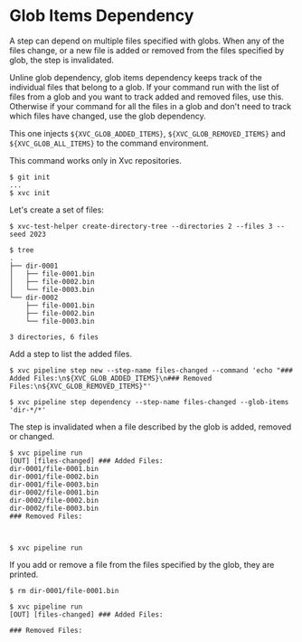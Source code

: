 # Glob Items Dependency

A step can depend on multiple files specified with globs. When any of the files change, or a new file is added or
removed from the files specified by glob, the step is invalidated.

Unline glob dependency, glob items dependency keeps track of the individual files that belong to a glob. If your
command run with the list of files from a glob and you want to track added and removed files, use this. Otherwise if
your command for all the files in a glob and don't need to track which files have changed, use the glob dependency.

This one injects `${XVC_GLOB_ADDED_ITEMS}`, `${XVC_GLOB_REMOVED_ITEMS}` and `${XVC_GLOB_ALL_ITEMS}` to the command
environment.

This command works only in Xvc repositories.

```console
$ git init
...
$ xvc init
```

Let's create a set of files:

```console
$ xvc-test-helper create-directory-tree --directories 2 --files 3 --seed 2023

$ tree
.
├── dir-0001
│   ├── file-0001.bin
│   ├── file-0002.bin
│   └── file-0003.bin
└── dir-0002
    ├── file-0001.bin
    ├── file-0002.bin
    └── file-0003.bin

3 directories, 6 files

```

Add a step to list the added files.

```console
$ xvc pipeline step new --step-name files-changed --command 'echo "### Added Files:\n${XVC_GLOB_ADDED_ITEMS}\n### Removed Files:\n${XVC_GLOB_REMOVED_ITEMS}"'

$ xvc pipeline step dependency --step-name files-changed --glob-items 'dir-*/*'

```

The step is invalidated when a file described by the glob is added, removed or changed.

```console
$ xvc pipeline run
[OUT] [files-changed] ### Added Files:
dir-0001/file-0001.bin
dir-0001/file-0002.bin
dir-0001/file-0003.bin
dir-0002/file-0001.bin
dir-0002/file-0002.bin
dir-0002/file-0003.bin
### Removed Files:



$ xvc pipeline run

```

If you add or remove a file from the files specified by the glob, they are printed.

```console
$ rm dir-0001/file-0001.bin

$ xvc pipeline run
[OUT] [files-changed] ### Added Files:

### Removed Files:



```
